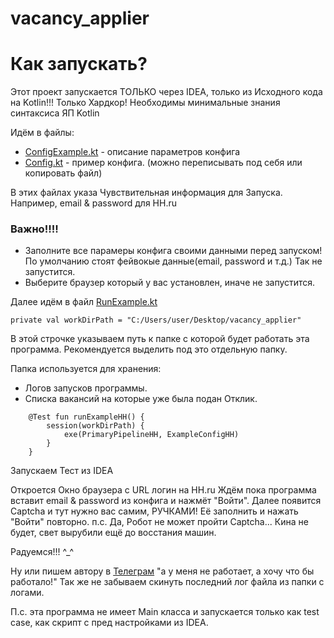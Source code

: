 # vacancy_applier


# Как запускать?

Этот проект запускается ТОЛЬКО через IDEA, только из Исходного кода на Kotlin!!! Только Хардкор!
Необходимы минимальные знания синтаксиса ЯП Kotlin

Идём в файлы:

* [ConfigExample.kt](src/main/kotlin/jobs/personal/ConfigExample.kt) - описание параметров конфига
* [Config.kt](src/main/kotlin/jobs/personal/Config.kt) - пример конфига. (можно переписывать под себя или
  копировать файл)

В этих файлах указа Чувствительная информация для Запуска. Например, email & password для HH.ru

### Важно!!!!
* Заполните все парамеры конфига своими данными перед запуском! По умолчанию стоят фейвокые данные(email, password и т.д.)
Так не запустится.
* Выберите браузер который у вас установлен, иначе не запустится.


Далее идём в файл [RunExample.kt](src/test/kotlin/jobs/RunExample.kt)

```private val workDirPath = "C:/Users/user/Desktop/vacancy_applier"```

В этой строчке указываем путь к папке с которой будет работать эта программа.
Рекомендуется выделить под это отдельную папку.

Папка используется для хранения:
* Логов запусков программы.
* Списка вакансий на которые уже была подан Отклик.

```
    @Test fun runExampleHH() {
        session(workDirPath) {
            exe(PrimaryPipelineHH, ExampleConfigHH)
        }
    }
```
Запускаем Тест из IDEA

Откроется Окно браузера с URL логин на HH.ru
Ждём пока программа вставит email & password из конфига и нажмёт "Войти".
Далее появится Captcha и тут нужно вас самим, РУЧКАМИ! Её заполнить и нажать "Войти" повторно.
п.с. Да, Робот не может пройти Captcha... Кина не будет, свет вырубили ещё до восстания машин.

Радуемся!!! ^_^

Ну или пишем автору в [Телеграм](https://t.me/Daniils_Loputevs) "а у меня не работает, а хочу что бы работало!"
Так же не забываем скинуть последний лог файла из папки с логами.

П.с. эта программа не имеет Main класса и запускается только как test case, как скрипт с пред настройками из IDEA.


[//]: # (<details>)

[//]: # (<summary>World</summary>)

[//]: # (<blockquote>)

[//]: # (    :smile:)

[//]: # (</blockquote>)

[//]: # (</details>)

[//]: # ()
[//]: # ()
[//]: # ()
[//]: # ()
[//]: # ()
[//]: # (<details><summary>World</summary>)

[//]: # ()
[//]: # (    :smile:)

[//]: # ()
[//]: # (</details>)






[//]: # ()
[//]: # (<details>)

[//]: # (sdfasfasf)

[//]: # (</details>)

[//]: # ()
[//]: # (<ol>)

[//]: # ()
[//]: # ()
[//]: # ()
[//]: # ([//]: # &#40;<li> &#41;)
[//]: # ([//]: # &#40;<details>&#41;)
[//]: # ([//]: # &#40;<summary>Hello</summary>&#41;)
[//]: # ([//]: # &#40;<blockquote>&#41;)
[//]: # (  <details>)

[//]: # (sgasgasgasg)

[//]: # (</details>)

[//]: # ()
[//]: # ([//]: # &#40;</blockquote>&#41;)
[//]: # ()
[//]: # ([//]: # &#40;</details>&#41;)
[//]: # ()
[//]: # ([//]: # &#40;</li>&#41;)
[//]: # ()
[//]: # ()
[//]: # ()
[//]: # (<li> <details><summary>Hello</summary><blockquote>)

[//]: # (  <details><summary>World</summary><blockquote>)

[//]: # (    :smile:)

[//]: # (  </blockquote></details>)

[//]: # (</blockquote></details>)

[//]: # (</li>)

[//]: # (<li> <details><summary>Hello</summary><blockquote>)

[//]: # (  <details><summary>World</summary><blockquote>)

[//]: # (    :smile:)

[//]: # (  </blockquote></details>)

[//]: # (</blockquote></details>)

[//]: # (</li>)

[//]: # (</ol>)